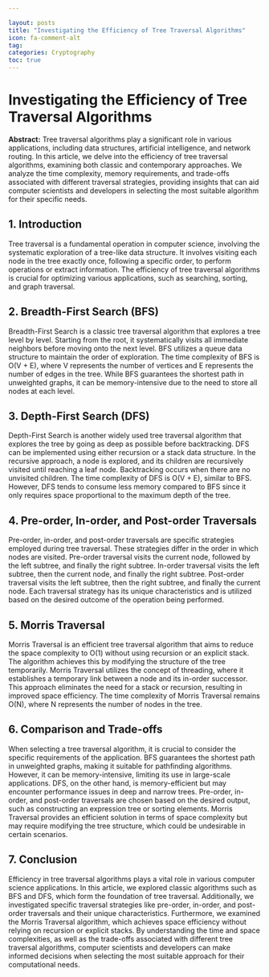 ```yaml
---

layout: posts
title: "Investigating the Efficiency of Tree Traversal Algorithms"
icon: fa-comment-alt
tag:      
categories: Cryptography
toc: true
---
```




# Investigating the Efficiency of Tree Traversal Algorithms

**Abstract:**
Tree traversal algorithms play a significant role in various applications, including data structures, artificial intelligence, and network routing. In this article, we delve into the efficiency of tree traversal algorithms, examining both classic and contemporary approaches. We analyze the time complexity, memory requirements, and trade-offs associated with different traversal strategies, providing insights that can aid computer scientists and developers in selecting the most suitable algorithm for their specific needs.

## 1. Introduction
Tree traversal is a fundamental operation in computer science, involving the systematic exploration of a tree-like data structure. It involves visiting each node in the tree exactly once, following a specific order, to perform operations or extract information. The efficiency of tree traversal algorithms is crucial for optimizing various applications, such as searching, sorting, and graph traversal.

## 2. Breadth-First Search (BFS)
Breadth-First Search is a classic tree traversal algorithm that explores a tree level by level. Starting from the root, it systematically visits all immediate neighbors before moving onto the next level. BFS utilizes a queue data structure to maintain the order of exploration. The time complexity of BFS is O(V + E), where V represents the number of vertices and E represents the number of edges in the tree. While BFS guarantees the shortest path in unweighted graphs, it can be memory-intensive due to the need to store all nodes at each level.

## 3. Depth-First Search (DFS)
Depth-First Search is another widely used tree traversal algorithm that explores the tree by going as deep as possible before backtracking. DFS can be implemented using either recursion or a stack data structure. In the recursive approach, a node is explored, and its children are recursively visited until reaching a leaf node. Backtracking occurs when there are no unvisited children. The time complexity of DFS is O(V + E), similar to BFS. However, DFS tends to consume less memory compared to BFS since it only requires space proportional to the maximum depth of the tree.

## 4. Pre-order, In-order, and Post-order Traversals
Pre-order, in-order, and post-order traversals are specific strategies employed during tree traversal. These strategies differ in the order in which nodes are visited. Pre-order traversal visits the current node, followed by the left subtree, and finally the right subtree. In-order traversal visits the left subtree, then the current node, and finally the right subtree. Post-order traversal visits the left subtree, then the right subtree, and finally the current node. Each traversal strategy has its unique characteristics and is utilized based on the desired outcome of the operation being performed.

## 5. Morris Traversal
Morris Traversal is an efficient tree traversal algorithm that aims to reduce the space complexity to O(1) without using recursion or an explicit stack. The algorithm achieves this by modifying the structure of the tree temporarily. Morris Traversal utilizes the concept of threading, where it establishes a temporary link between a node and its in-order successor. This approach eliminates the need for a stack or recursion, resulting in improved space efficiency. The time complexity of Morris Traversal remains O(N), where N represents the number of nodes in the tree.

## 6. Comparison and Trade-offs
When selecting a tree traversal algorithm, it is crucial to consider the specific requirements of the application. BFS guarantees the shortest path in unweighted graphs, making it suitable for pathfinding algorithms. However, it can be memory-intensive, limiting its use in large-scale applications. DFS, on the other hand, is memory-efficient but may encounter performance issues in deep and narrow trees. Pre-order, in-order, and post-order traversals are chosen based on the desired output, such as constructing an expression tree or sorting elements. Morris Traversal provides an efficient solution in terms of space complexity but may require modifying the tree structure, which could be undesirable in certain scenarios.

## 7. Conclusion
Efficiency in tree traversal algorithms plays a vital role in various computer science applications. In this article, we explored classic algorithms such as BFS and DFS, which form the foundation of tree traversal. Additionally, we investigated specific traversal strategies like pre-order, in-order, and post-order traversals and their unique characteristics. Furthermore, we examined the Morris Traversal algorithm, which achieves space efficiency without relying on recursion or explicit stacks. By understanding the time and space complexities, as well as the trade-offs associated with different tree traversal algorithms, computer scientists and developers can make informed decisions when selecting the most suitable approach for their computational needs.